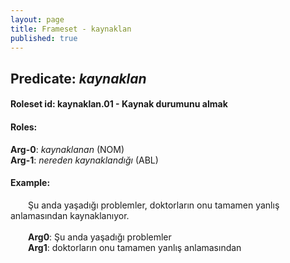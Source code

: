 ```yaml
---
layout: page
title: Frameset - kaynaklan
published: true
---
```

<h2>Predicate: <i>kaynaklan</i></h2>
<h4>Roleset id: kaynaklan.01 - Kaynak durumunu almak<br>
<h4>Roles:</h4>
<b>Arg-0</b>: <i>kaynaklanan</i>  (NOM) <br>
<b>Arg-1</b>: <i>nereden kaynaklandığı</i>  (ABL) <br>
<h4>Example:</h4>
&emsp;&emsp;Şu anda yaşadığı problemler, doktorların onu tamamen yanlış anlamasından kaynaklanıyor.<br><br>
&emsp;&emsp;<b>Arg0</b>:  Şu anda yaşadığı problemler<br>
&emsp;&emsp;<b>Arg1</b>:  doktorların onu tamamen yanlış anlamasından<br>

